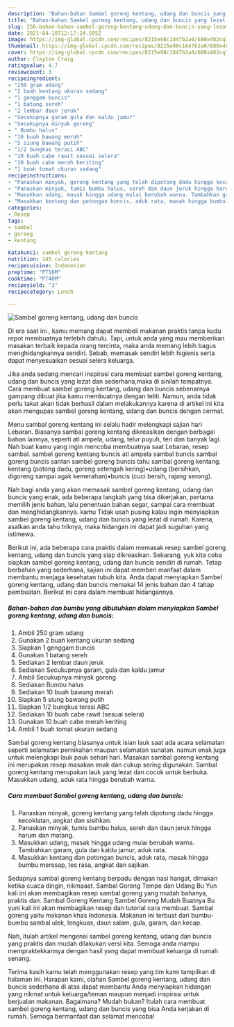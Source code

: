 ```yaml
---
description: "Bahan-bahan Sambel goreng kentang, udang dan buncis yang lezat dan Mudah Dibuat"
title: "Bahan-bahan Sambel goreng kentang, udang dan buncis yang lezat dan Mudah Dibuat"
slug: 256-bahan-bahan-sambel-goreng-kentang-udang-dan-buncis-yang-lezat-dan-mudah-dibuat
date: 2021-04-10T12:17:24.595Z
image: https://img-global.cpcdn.com/recipes/8215e98c1847b2a0/680x482cq70/sambel-goreng-kentang-udang-dan-buncis-foto-resep-utama.jpg
thumbnail: https://img-global.cpcdn.com/recipes/8215e98c1847b2a0/680x482cq70/sambel-goreng-kentang-udang-dan-buncis-foto-resep-utama.jpg
cover: https://img-global.cpcdn.com/recipes/8215e98c1847b2a0/680x482cq70/sambel-goreng-kentang-udang-dan-buncis-foto-resep-utama.jpg
author: Clayton Craig
ratingvalue: 4.7
reviewcount: 3
recipeingredient:
- "250 gram udang"
- "2 buah kentang ukuran sedang"
- "1 genggam buncis"
- "1 batang sereh"
- "2 lembar daun jeruk"
- "Secukupnya garam gula dan kaldu jamur"
- "Secukupnya minyak goreng"
- " Bumbu halus"
- "10 buah bawang merah"
- "5 siung bawang putih"
- "1/2 bungkus terasi ABC"
- "10 buah cabe rawit sesuai selera"
- "10 buah cabe merah keriting"
- "1 buah tomat ukuran sedang"
recipeinstructions:
- "Panaskan minyak, goreng kentang yang telah dipotong dadu hingga kecoklatan, angkat dan sisihkan."
- "Panaskan minyak, tumis bumbu halus, sereh dan daun jeruk hingga harum dan matang."
- "Masukkan udang, masak hingga udang mulai berubah warna. Tambahkan garam, gula dan kaldu jamur, aduk rata."
- "Masukkan kentang dan potongan buncis, aduk rata, masak hingga bumbu meresap, tes rasa, angkat dan sajikan."
categories:
- Resep
tags:
- sambel
- goreng
- kentang

katakunci: sambel goreng kentang 
nutrition: 145 calories
recipecuisine: Indonesian
preptime: "PT16M"
cooktime: "PT40M"
recipeyield: "3"
recipecategory: Lunch

---
```



![Sambel goreng kentang, udang dan buncis](https://img-global.cpcdn.com/recipes/8215e98c1847b2a0/680x482cq70/sambel-goreng-kentang-udang-dan-buncis-foto-resep-utama.jpg)

Di era  saat ini , kamu memang dapat membeli makanan praktis tanpa kudu repot membuatnya terlebih dahulu. Tapi, untuk anda yang mau memberikan masakan terbaik kepada orang tercinta, maka anda memang lebih bagus menghidangkannya sendiri. Sebab, memasak sendiri lebih higienis serta dapat menyesuaikan sesuai selera keluarga.

Jika anda sedang mencari inspirasi cara membuat sambel goreng kentang, udang dan buncis yang lezat dan sederhana,maka di sinilah tempatnya. Cara membuat sambel goreng kentang, udang dan buncis  sebenarnya gampang dibuat jika kamu membuatnya dengan teliti. Namun, anda tidak perlu takut akan tidak berhasil dalam melakukannya 
karena di artikel ini kita akan mengupas sambel goreng kentang, udang dan buncis dengan cermat.  

Menu sambal goreng kentang ini selalu hadir melengkapi sajian hari Lebaran. Biasanya sambal goreng kentang dikreasikan dengan berbagai bahan lainnya, seperti ati ampela, udang, telur puyuh, teri dan banyak lagi. Nah buat kamu yang ingin mencoba membuatnya saat Lebaran, resep sambal. sambel goreng kentang buncis ati ampela sambal buncis sambal goreng buncis santan sambel goreng buncis tahu sambal goreng kentang. kentang (potong dadu, goreng setengah kering)•udang (bersihkan, digoreng sampai agak kemerahan)•buncis (cuci bersih, rajang serong).

Nah bagi anda yang akan memasak sambel goreng kentang, udang dan buncis yang enak, ada beberapa langkah yang bisa dikerjakan, pertama memilih jenis bahan, lalu penentuan bahan segar, sampai cara membuat dan menghidangkannya. kamu Tidak usah pusing kalau ingin menyiapkan sambel goreng kentang, udang dan buncis yang lezat di rumah. Karena, asalkan anda  tahu triknya, maka hidangan ini dapat jadi suguhan yang istimewa.

Berikut ini, ada beberapa cara praktis  dalam memasak resep sambel goreng kentang, udang dan buncis yang siap dikreasikan. Sekarang, yuk kita coba siapkan sambel goreng kentang, udang dan buncis sendiri di rumah. Tetap berbahan yang sederhana, sajian ini dapat memberi manfaat dalam membantu menjaga kesehatan tubuh kita. Anda dapat menyiapkan Sambel goreng kentang, udang dan buncis memakai 14 jenis bahan dan 4 tahap pembuatan. Berikut ini cara dalam membuat hidangannya.

<!--inarticleads1-->

##### Bahan-bahan dan bumbu yang dibutuhkan dalam menyiapkan Sambel goreng kentang, udang dan buncis:

1. Ambil 250 gram udang
1. Gunakan 2 buah kentang ukuran sedang
1. Siapkan 1 genggam buncis
1. Gunakan 1 batang sereh
1. Sediakan 2 lembar daun jeruk
1. Sediakan Secukupnya garam, gula dan kaldu jamur
1. Ambil Secukupnya minyak goreng
1. Sediakan  Bumbu halus
1. Sediakan 10 buah bawang merah
1. Siapkan 5 siung bawang putih
1. Siapkan 1/2 bungkus terasi ABC
1. Sediakan 10 buah cabe rawit (sesuai selera)
1. Gunakan 10 buah cabe merah keriting
1. Ambil 1 buah tomat ukuran sedang


Sambal goreng kentang biasanya untuk isian lauk saat ada acara selamatan seperti selamatan pernikahan maupun selamatan sunatan. namun enak juga untuk melengkapi lauk pauk sehari hari. Masakan sambal goreng kentang ini merupakan resep masakan enak dan cukup sering digunakan. Sambal goreng kentang merupakan lauk yang lezat dan cocok untuk berbuka. Masukkan udang, aduk rata hingga berubah warna. 

<!--inarticleads2-->

##### Cara membuat Sambel goreng kentang, udang dan buncis:

1. Panaskan minyak, goreng kentang yang telah dipotong dadu hingga kecoklatan, angkat dan sisihkan.
1. Panaskan minyak, tumis bumbu halus, sereh dan daun jeruk hingga harum dan matang.
1. Masukkan udang, masak hingga udang mulai berubah warna. Tambahkan garam, gula dan kaldu jamur, aduk rata.
1. Masukkan kentang dan potongan buncis, aduk rata, masak hingga bumbu meresap, tes rasa, angkat dan sajikan.


Sedapnya sambal goreng kentang berpadu dengan nasi hangat, dimakan ketika cuaca dingin, nikmaaat. Sambal Goreng Tempe dan Udang Bu Yun kali ini akan membagikan resep sambal goreng yang mudah bahanya, praktis dan. Sambal Goreng Kentang Sambel Goreng Mudah Buatnya Bu yuni kali ini akan membagikan resep dan tutorial cara membuat. Sambal goreng yaitu makanan khas Indonesia. Makanan ini terbuat dari bumbu-bumbu sambal ulek, lengkuas, daun salam, gula, garam, dan kecap. 

Nah, itulah artikel mengenai  sambel goreng kentang, udang dan buncis  yang praktis dan mudah dilakukan versi kita. Semoga anda mampu mempraktekkannya dengan hasil yang dapat membuat keluarga di rumah senang. 

Terima kasih kamu telah menggunakan resep yang tim kami tampilkan di halaman ini. Harapan kami, olahan  Sambel goreng kentang, udang dan buncis sederhana di atas dapat membantu Anda menyiapkan hidangan yang nikmat untuk keluarga/teman maupun menjadi inspirasi untuk berjualan makanan. Bagaimana? Mudah bukan? Itulah cara membuat sambel goreng kentang, udang dan buncis yang bisa Anda kerjakan di rumah. Semoga bermanfaat dan selamat mencoba!

